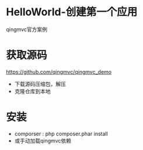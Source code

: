 
# HelloWorld-创建第一个应用

qingmvc官方案例

# 获取源码

https://github.com/qingmvc/qingmvc_demo

- 下载源码压缩包，解压
- 克隆仓库到本地

# 安装

- comporser : php composer.phar install
- 或手动加载qingmvc依赖
